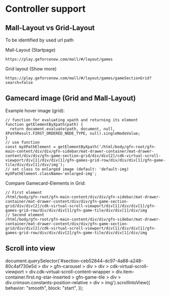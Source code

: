 # Controller support

## Mall-Layout vs Grid-Layout

To be identified by used url path

Mall-Layout (Startpage)
```
https://play.geforcenow.com/mall/#/layout/games
```
Grid layout (Show more)
```
https://play.geforcenow.com/mall/#/layout/games/gameSectionGrid?search=false
```

## Gamecard image (Grid and Mall-Layout)

Example hover image (grid):
```
// function for evaluating xpath and returning its element
function getElementByXpath(path) {
  return document.evaluate(path, document, null, XPathResult.FIRST_ORDERED_NODE_TYPE, null).singleNodeValue;
}
// use function 
const myXPathElement = getElementByXpath('/html/body/gfn-root/gfn-main-content/div/div/gfn-sidebar/mat-drawer-container/mat-drawer-content/div/div/gfn-game-section-grid/div/div[2]/cdk-virtual-scroll-viewport/div[1]/div/div[1]/gfn-games-grid-row/div/div/div[1]/gfn-game-tile/div/div[1]/div/img');
// set class to enlarged image (default: 'default-img)
myXPathElement.className='enlarged-img';
```
Compare Gamecard-Elements in Grid:
```
// First element
/html/body/gfn-root/gfn-main-content/div/div/gfn-sidebar/mat-drawer-container/mat-drawer-content/div/div/gfn-game-section-grid/div/div[2]/cdk-virtual-scroll-viewport/div[1]/div/div[1]/gfn-games-grid-row/div/div/div[1]/gfn-game-tile/div/div[1]/div/img
// Second element
/html/body/gfn-root/gfn-main-content/div/div/gfn-sidebar/mat-drawer-container/mat-drawer-content/div/div/gfn-game-section-grid/div/div[2]/cdk-virtual-scroll-viewport/div[1]/div/div[1]/gfn-games-grid-row/div/div/div[2]/gfn-game-tile/div/div[1]/div/img
```
## Scroll into view

document.querySelector('#section-ceb52844-dc97-4a88-a248-80c4af730e5d > div > gfn-carousel > div > div > cdk-virtual-scroll-viewport > div.cdk-virtual-scroll-content-wrapper > div.item-container.first.ng-star-inserted > gfn-game-tile > div > div.crimson.constants-position-relative > div > img').scrollIntoView({
    behavior: "smooth",
    block:    "start",
});
```
